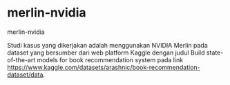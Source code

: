 # merlin-nvidia
merlin-nvidia

Studi kasus yang dikerjakan adalah menggunakan NVIDIA Merlin pada dataset yang bersumber dari web platform Kaggle dengan judul Build state-of-the-art models for book recommendation system pada link https://www.kaggle.com/datasets/arashnic/book-recommendation-dataset/data. 
